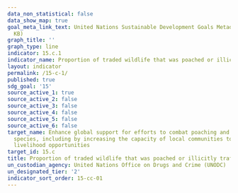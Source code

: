 ```yaml
---
data_non_statistical: false
data_show_map: true
goal_meta_link_text: United Nations Sustainable Development Goals Metadata (PDF 211
  KB)
graph_title: ''
graph_type: line
indicator: 15.c.1
indicator_name: Proportion of traded wildlife that was poached or illicitly trafficked
layout: indicator
permalink: /15-c-1/
published: true
sdg_goal: '15'
source_active_1: true
source_active_2: false
source_active_3: false
source_active_4: false
source_active_5: false
source_active_6: false
target_name: Enhance global support for efforts to combat poaching and trafficking of protected
  species, including by increasing the capacity of local communities to pursue sustainable
  livelihood opportunities
target_id: 15.c
title: Proportion of traded wildlife that was poached or illicitly trafficked
un_custodian_agency: United Nations Office on Drugs and Crime (UNODC)
un_designated_tier: '2'
indicator_sort_order: 15-cc-01
---
```

